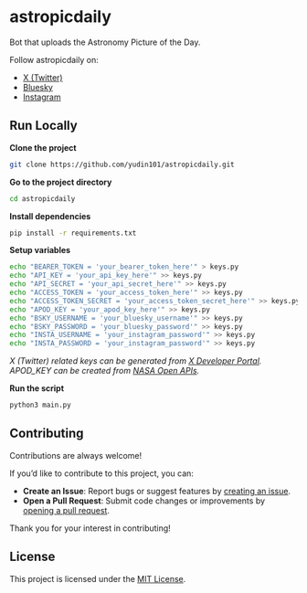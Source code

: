 # astropicdaily

Bot that uploads the Astronomy Picture of the Day.

Follow astropicdaily on:

- [X (Twitter)](https://x.com/astropicdaily)
- [Bluesky](https://bsky.app/profile/astropicdaily.bsky.social)
- [Instagram](https://www.instagram.com/astro.pic.daily/)

## Run Locally

**Clone the project**

```bash
git clone https://github.com/yudin101/astropicdaily.git
```

**Go to the project directory**

```bash
cd astropicdaily
```

**Install dependencies**

```bash
pip install -r requirements.txt
```

**Setup variables**

```bash
echo "BEARER_TOKEN = 'your_bearer_token_here'" > keys.py
echo "API_KEY = 'your_api_key_here'" >> keys.py
echo "API_SECRET = 'your_api_secret_here'" >> keys.py
echo "ACCESS_TOKEN = 'your_access_token_here'" >> keys.py
echo "ACCESS_TOKEN_SECRET = 'your_access_token_secret_here'" >> keys.py
echo "APOD_KEY = 'your_apod_key_here'" >> keys.py
echo "BSKY_USERNAME = 'your_bluesky_username'" >> keys.py
echo "BSKY_PASSWORD = 'your_bluesky_password'" >> keys.py
echo "INSTA_USERNAME = 'your_instagram_password'" >> keys.py
echo "INSTA_PASSWORD = 'your_instagram_password'" >> keys.py
```

_X (Twitter) related keys can be generated from [X Developer Portal](https://developer.x.com/en). APOD_KEY can be created from [NASA Open APIs](https://api.nasa.gov/)._

**Run the script**

```bash
python3 main.py
```

## Contributing

Contributions are always welcome!

If you’d like to contribute to this project, you can:

- **Create an Issue**: Report bugs or suggest features by [creating an issue](https://github.com/Yudin101/astropicdaily/issues/new).
- **Open a Pull Request**: Submit code changes or improvements by [opening a pull request](https://github.com/Yudin101/astropicdaily/pulls).

Thank you for your interest in contributing!

## License

This project is licensed under the [MIT License](https://github.com/yudin101/astropicdaily/blob/main/LICENSE).
